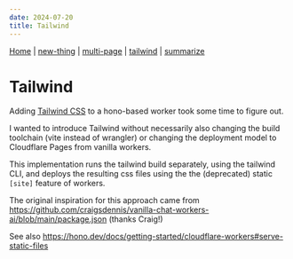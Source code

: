 ```yaml
---
date: 2024-07-20
title: Tailwind
---
```

[Home](/) | [new-thing](new-thing) | [multi-page](multi-page) | [tailwind](tailwind) | [summarize](summarize)

# Tailwind

Adding [Tailwind CSS](https://tailwindcss.com/) to a hono-based worker took some time to figure out.

I wanted to introduce Tailwind without necessarily also changing the build toolchain (vite instead of wrangler) or changing the deployment model to Cloudflare Pages from vanilla workers.

This implementation runs the tailwind build separately, using the tailwind CLI, and deploys the resulting css files using the the (deprecated) static `[site]` feature of workers. 

The original inspiration for this approach came from https://github.com/craigsdennis/vanilla-chat-workers-ai/blob/main/package.json (thanks Craig!)

See also https://hono.dev/docs/getting-started/cloudflare-workers#serve-static-files
